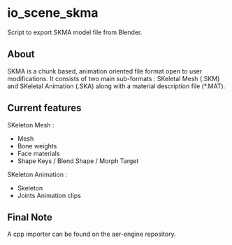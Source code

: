 io_scene_skma
================

Script to export SKMA model file from Blender.


About
---------------------------------

SKMA is a chunk based, animation oriented file format open to user modifications.
It consists of two main sub-formats : SKeletal Mesh (.SKM) and SKeletal Animation (.SKA) along with a material description file (*.MAT).


Current features
---------------------------------

SKeleton Mesh :
  - Mesh
  - Bone weights
  - Face materials
  - Shape Keys / Blend Shape / Morph Target

SKeleton Animation :
  - Skeleton
  - Joints Animation clips


Final Note
---------------------------------

A cpp importer can be found on the aer-engine repository.

